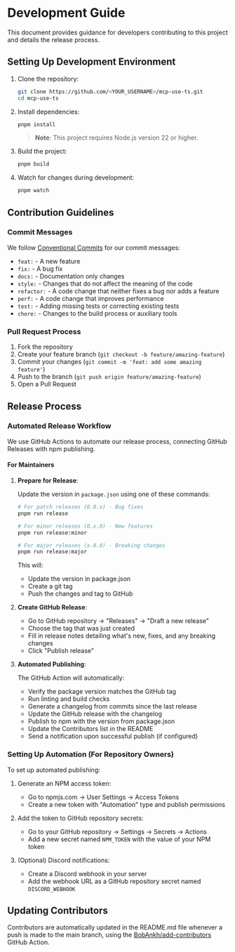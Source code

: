 # Development Guide

This document provides guidance for developers contributing to this project and details the release process.

## Setting Up Development Environment

1. Clone the repository:

   ```bash
   git clone https://github.com/<YOUR_USERNAME>/mcp-use-ts.git
   cd mcp-use-ts
   ```

2. Install dependencies:

   ```bash
   pnpm install
   ```

   > **Note**: This project requires Node.js version 22 or higher.

3. Build the project:

   ```bash
   pnpm build
   ```

4. Watch for changes during development:
   ```bash
   pnpm watch
   ```

## Contribution Guidelines

### Commit Messages

We follow [Conventional Commits](https://www.conventionalcommits.org/) for our commit messages:

- `feat:` - A new feature
- `fix:` - A bug fix
- `docs:` - Documentation only changes
- `style:` - Changes that do not affect the meaning of the code
- `refactor:` - A code change that neither fixes a bug nor adds a feature
- `perf:` - A code change that improves performance
- `test:` - Adding missing tests or correcting existing tests
- `chore:` - Changes to the build process or auxiliary tools

### Pull Request Process

1. Fork the repository
2. Create your feature branch (`git checkout -b feature/amazing-feature`)
3. Commit your changes (`git commit -m 'feat: add some amazing feature'`)
4. Push to the branch (`git push origin feature/amazing-feature`)
5. Open a Pull Request

## Release Process

### Automated Release Workflow

We use GitHub Actions to automate our release process, connecting GitHub Releases with npm publishing.

#### For Maintainers

1. **Prepare for Release**:

   Update the version in `package.json` using one of these commands:

   ```bash
   # For patch releases (0.0.x) - Bug fixes
   pnpm run release

   # For minor releases (0.x.0) - New features
   pnpm run release:minor

   # For major releases (x.0.0) - Breaking changes
   pnpm run release:major
   ```

   This will:
   - Update the version in package.json
   - Create a git tag
   - Push the changes and tag to GitHub

2. **Create GitHub Release**:
   - Go to GitHub repository → "Releases" → "Draft a new release"
   - Choose the tag that was just created
   - Fill in release notes detailing what's new, fixes, and any breaking changes
   - Click "Publish release"

3. **Automated Publishing**:

   The GitHub Action will automatically:
   - Verify the package version matches the GitHub tag
   - Run linting and build checks
   - Generate a changelog from commits since the last release
   - Update the GitHub release with the changelog
   - Publish to npm with the version from package.json
   - Update the Contributors list in the README
   - Send a notification upon successful publish (if configured)

### Setting Up Automation (For Repository Owners)

To set up automated publishing:

1. Generate an NPM access token:
   - Go to npmjs.com → User Settings → Access Tokens
   - Create a new token with "Automation" type and publish permissions

2. Add the token to GitHub repository secrets:
   - Go to your GitHub repository → Settings → Secrets → Actions
   - Add a new secret named `NPM_TOKEN` with the value of your NPM token

3. (Optional) Discord notifications:
   - Create a Discord webhook in your server
   - Add the webhook URL as a GitHub repository secret named `DISCORD_WEBHOOK`

## Updating Contributors

Contributors are automatically updated in the README.md file whenever a push is made to the main branch, using the [BobAnkh/add-contributors](https://github.com/BobAnkh/add-contributors) GitHub Action.
